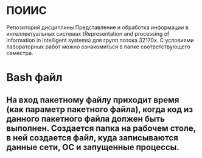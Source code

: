 
# ПОИИС
 Репозиторий дисциплины Представление и обработка информации в интеллектуальных системах 
 (Representation and processing of information in intelligent systems) для групп потока 32170х.
 С условиями лабораторных работ можно ознакомиться в папке соответствующего семестра.
# Bash файл 
## На вход пакетному файлу приходит время (как параметр пакетного файла), когда код из данного пакетного файла должен быть выполнен. Создается папка на рабочем столе, в ней создается файл, куда записываются данные сети, ОС и запущенные процессы.




